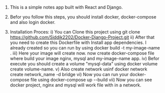 1. This is a simple notes app built with React and Django.

2. Befor you follow this steps, you should install docker, docker-compose and also login docker.

3. Installation Proces:
  i) You can Clone this project using git clone https://github.com/Siddik2202/Docker-Django-Project.git
  ii) After that you need to create this Dockerfile with Install app dependencies. I already created so you can run by using  docker build -t my-image-name .
  iii) Here your image will create now. now create docker-compose file where build your image nginx, mysql and my-image-name app.
  iv) Befor execute you should create a volume "mysql-data" using docker volume create volume-name.
  v)  Also create network usinf docker network create network_name -d bridge
  vi) Now you can run your docker-compose file using docker-compose up --build
  vii) Now you can see docker project, nginx and mysql will work file with in a network.

